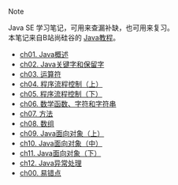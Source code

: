 > [!NOTE]
> Java SE 学习笔记，可用来查漏补缺，也可用来复习。  
> 本笔记来自B站尚硅谷的 [Java教程](https://www.bilibili.com/video/BV1Kb411W75N?from=search&seid=16609673512834516406)。

- [ch01. Java概述](study/z其他/notes-master/Java/ch01.md)
- [ch02. Java关键字和保留字](study/z其他/notes-master/Java/ch02.md)
- [ch03. 运算符](study/z其他/notes-master/Java/ch03.md)
- [ch04. 程序流程控制（上）](study/z其他/notes-master/Java/ch04.md)
- [ch05. 程序流程控制（下）](study/z其他/notes-master/Java/ch05.md)
- [ch06. 数学函数、字符和字符串](study/z其他/notes-master/Java/ch06.md)
- [ch07. 方法](study/z其他/notes-master/Java/ch07.md)
- [ch08. 数组](study/z其他/notes-master/Java/ch08.md)
- [ch09. Java面向对象（上）](study/z其他/notes-master/Java/ch09.md)
- [ch10. Java面向对象（中）](study/z其他/notes-master/Java/ch10.md)
- [ch11. Java面向对象（下）](study/z其他/notes-master/Java/ch11.md)
- [ch12. Java异常处理](study/z其他/notes-master/Java/ch12.md)
- [ch00. 易错点](ch00.md)